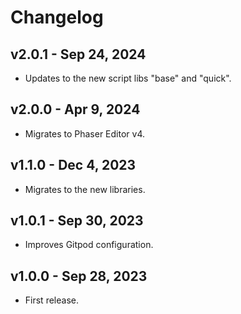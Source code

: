 # Changelog

## v2.0.1 - Sep 24, 2024

* Updates to the new script libs "base" and "quick".

## v2.0.0 - Apr 9, 2024

* Migrates to Phaser Editor v4.

## v1.1.0 - Dec 4, 2023

* Migrates to the new libraries.

## v1.0.1 - Sep 30, 2023

* Improves Gitpod configuration.

## v1.0.0 - Sep 28, 2023

* First release.